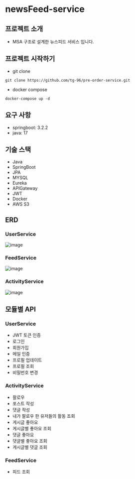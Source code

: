 # newsFeed-service
## 프로젝트 소개
-  MSA 구조로 설계한 뉴스피드 서비스 입니다.
## 프로젝트 시작하기
- git clone
```
git clone https://github.com/tg-96/pre-order-service.git
```
- docker compose
```
docker-compose up -d  
```
## 요구 사항
- springboot: 3.2.2
- java: 17
  
## 기술 스택
- Java
- SpringBoot
- JPA
- MYSQL
- Eureka
- APIGateway
- JWT
- Docker
- AWS S3

## ERD
### UserService
![image](https://github.com/tg-96/newsFeed-service/assets/98454438/e8119127-6c01-425c-88fc-d20252140369)
### FeedService
![image](https://github.com/tg-96/newsFeed-service/assets/98454438/f6870949-2665-4e0d-a47c-43976903a708)
### ActivityService
![image](https://github.com/tg-96/newsFeed-service/assets/98454438/25da1618-5ed7-4dd2-a050-efae14327372)

## 모듈별 API
### UserService
- JWT 토큰 인증
- 로그인
- 회원가입
- 메일 인증
- 프로필 업데이트
- 프로필 조회
- 비밀번호 변경
### ActivityService
- 팔로우
- 포스트 작성
- 댓글 작성
- 내가 팔로우 한 유저들의 활동 조회
- 게시글 좋아요
- 게시글별 좋아요 조회
- 댓글 좋아요
- 댓글별 좋아요 조회
- 게시글별 댓글 조회
### FeedService
- 피드 조회 

  
